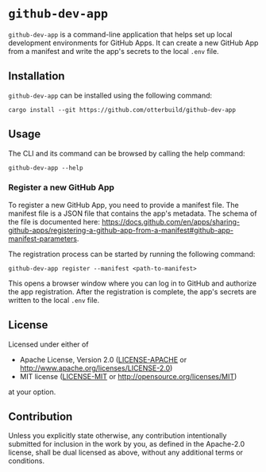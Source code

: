 # `github-dev-app`

`github-dev-app` is a command-line application that helps set up local
development environments for GitHub Apps. It can create a new GitHub App from a
manifest and write the app's secrets to the local `.env` file.

## Installation

`github-dev-app` can be installed using the following command:

```shell
cargo install --git https://github.com/otterbuild/github-dev-app
```

## Usage

The CLI and its command can be browsed by calling the help command:

```shell
github-dev-app --help
```

### Register a new GitHub App

To register a new GitHub App, you need to provide a manifest file. The manifest
file is a JSON file that contains the app's metadata. The schema of the file is
documented here:
<https://docs.github.com/en/apps/sharing-github-apps/registering-a-github-app-from-a-manifest#github-app-manifest-parameters>.

The registration process can be started by running the following command:

```shell
github-dev-app register --manifest <path-to-manifest>
```

This opens a browser window where you can log in to GitHub and authorize the
app registration. After the registration is complete, the app's secrets are
written to the local `.env` file.

## License

Licensed under either of

- Apache License, Version 2.0 ([LICENSE-APACHE](LICENSE-APACHE)
  or <http://www.apache.org/licenses/LICENSE-2.0>)
- MIT license ([LICENSE-MIT](LICENSE-MIT)
  or <http://opensource.org/licenses/MIT>)

at your option.

## Contribution

Unless you explicitly state otherwise, any contribution intentionally submitted
for inclusion in the work by you, as defined in the Apache-2.0 license, shall be
dual licensed as above, without any additional terms or conditions.
